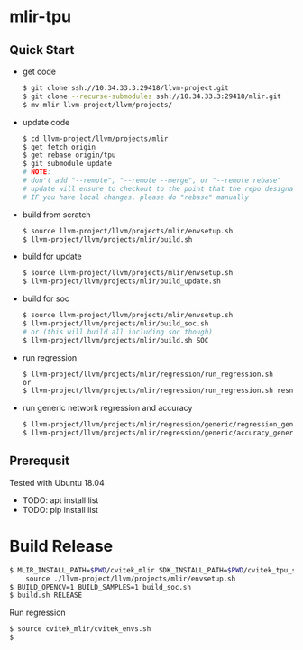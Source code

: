 # mlir-tpu

## Quick Start

* get code

  ```sh
  $ git clone ssh://10.34.33.3:29418/llvm-project.git
  $ git clone --recurse-submodules ssh://10.34.33.3:29418/mlir.git
  $ mv mlir llvm-project/llvm/projects/
  ```

* update code

  ```sh
  $ cd llvm-project/llvm/projects/mlir
  $ get fetch origin
  $ get rebase origin/tpu
  $ git submodule update
  # NOTE:
  # don't add "--remote", "--remote --merge", or "--remote rebase"
  # update will ensure to checkout to the point that the repo designated
  # IF you have local changes, please do "rebase" manually
  ```

* build from scratch

  ```sh
  $ source llvm-project/llvm/projects/mlir/envsetup.sh
  $ llvm-project/llvm/projects/mlir/build.sh
  ```

* build for update

  ```sh
  $ source llvm-project/llvm/projects/mlir/envsetup.sh
  $ llvm-project/llvm/projects/mlir/build_update.sh
  ```

* build for soc

  ```sh
  $ source llvm-project/llvm/projects/mlir/envsetup.sh
  $ llvm-project/llvm/projects/mlir/build_soc.sh
  # or (this will build all including soc though)
  $ llvm-project/llvm/projects/mlir/build.sh SOC
  ```

* run regression

  ```sh
  $ llvm-project/llvm/projects/mlir/regression/run_regression.sh
  or
  $ llvm-project/llvm/projects/mlir/regression/run_regression.sh resnet50
  ```

* run generic network regression and accuracy

  ```sh
  $ llvm-project/llvm/projects/mlir/regression/generic/regression_generic.sh mobilenet_v2
  $ llvm-project/llvm/projects/mlir/regression/generic/accuracy_generic.sh mobilenet_v2 50000
  ```

## Prerequsit

Tested with Ubuntu 18.04

* TODO: apt install list
* TODO: pip install list

# Build Release

  ```sh
  $ MLIR_INSTALL_PATH=$PWD/cvitek_mlir SDK_INSTALL_PATH=$PWD/cvitek_tpu_sdk \
      source ./llvm-project/llvm/projects/mlir/envsetup.sh
  $ BUILD_OPENCV=1 BUILD_SAMPLES=1 build_soc.sh
  $ build.sh RELEASE
  ```

  Run regression

  ```sh
  $ source cvitek_mlir/cvitek_envs.sh
  $
  ```
